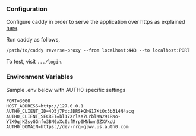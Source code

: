 ### Configuration

Configure caddy in order to serve the application over https as explained [here](https://auth0.com/docs/libraries/secure-local-development#running-your-application-behind-a-proxy).

Run caddy as follows,

```
/path/to/caddy reverse-proxy --from localhost:443 --to localhost:PORT
```

To test, visit `.../login`.

### Environment Variables

Sample .env below with AUTH0 specific settings

```
PORT=3000
HOST_ADDRESS=http://127.0.0.1
AUTH0_CLIENT_ID=4D5j7PdcJDRSkQhG17KtOc3b314N4acq
AUTH0_CLIENT_SECRET=bl17Xrlsa7LrblKW291RKo-YlX9gjKZsyGGnfo3BN0xXc0cfMrp0MNbwn9ZXVxoU
AUTH0_DOMAIN=https://dev-rrq-glwv.us.auth0.com
```
